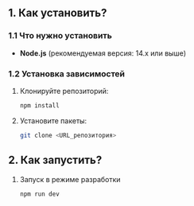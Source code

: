 ## 1. Как установить?

### 1.1 Что нужно установить
- **Node.js** (рекомендуемая версия: 14.x или выше)  

### 1.2 Установка зависимостей

1. Клонируйте репозиторий:  
   	```bash
   npm install
   ```

2. Установите пакеты:
	```bash
   git clone <URL_репозитория>
   ```

## 2. Как запустить?
1. Запуск в режиме разработки
	```bash
	npm run dev
   ```
